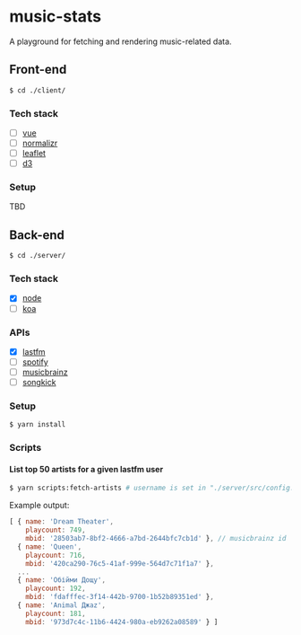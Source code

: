 # music-stats

A playground for fetching and rendering music-related data.


## Front-end

```bash
$ cd ./client/
```

### Tech stack

- [ ] [vue](https://vuejs.org/v2/guide)
- [ ] [normalizr](https://github.com/paularmstrong/normalizr)
- [ ] [leaflet](http://leafletjs.com)
- [ ] [d3](https://github.com/d3/d3/wiki)

### Setup

TBD


## Back-end

```bash
$ cd ./server/
```

### Tech stack

- [x] [node](https://nodejs.org/dist/latest-v9.x/docs/api)
- [ ] [koa](http://koajs.com/#application)

### APIs

- [x] [lastfm](https://www.last.fm/api/intro)
- [ ] [spotify](https://developer.spotify.com/web-api/endpoint-reference)
- [ ] [musicbrainz](https://musicbrainz.org/doc/Development/XML_Web_Service/Version_2)
- [ ] [songkick](https://www.songkick.com/developer/upcoming-events)

### Setup

```bash
$ yarn install
```

### Scripts

#### List top 50 artists for a given lastfm user

```bash
$ yarn scripts:fetch-artists # username is set in "./server/src/config.js"
```

Example output:

```js
[ { name: 'Dream Theater',
    playcount: 749,
    mbid: '28503ab7-8bf2-4666-a7bd-2644bfc7cb1d' }, // musicbrainz id
  { name: 'Queen',
    playcount: 716,
    mbid: '420ca290-76c5-41af-999e-564d7c71f1a7' },
  ...
  { name: 'Обійми Дощу',
    playcount: 192,
    mbid: 'fdafffec-3f14-442b-9700-1b52b89351ed' },
  { name: 'Animal Джаz',
    playcount: 181,
    mbid: '973d7c4c-11b6-4424-980a-eb9262a08589' } ]
```
